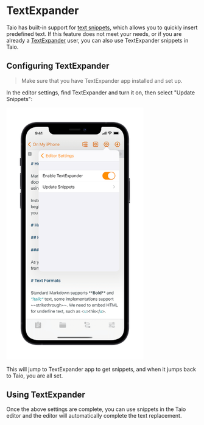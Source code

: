 # TextExpander

Taio has built-in support for [text snippets](editor/pro-tips?id=text-snippets), which allows you to quickly insert predefined text. If this feature does not meet your needs, or if you are already a [TextExpander](https://textexpander.com/) user, you can also use TextExpander snippets in Taio.

## Configuring TextExpander

> Make sure that you have TextExpander app installed and set up.

In the editor settings, find TextExpander and turn it on, then select "Update Snippets":

<img src="../integration/assets/IMG_11.png" width="360" />

This will jump to TextExpander app to get snippets, and when it jumps back to Taio, you are all set.

## Using TextExpander

Once the above settings are complete, you can use snippets in the Taio editor and the editor will automatically complete the text replacement.
